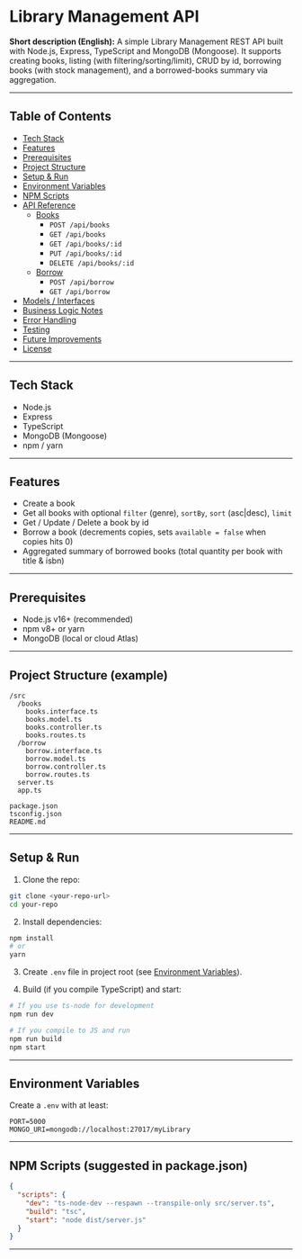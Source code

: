 # Library Management API

**Short description (English):** A simple Library Management REST API built with Node.js, Express, TypeScript and MongoDB (Mongoose). It supports creating books, listing (with filtering/sorting/limit), CRUD by id, borrowing books (with stock management), and a borrowed-books summary via aggregation.

---

## Table of Contents

- [Tech Stack](#tech-stack)
- [Features](#features)
- [Prerequisites](#prerequisites)
- [Project Structure](#project-structure)
- [Setup & Run](#setup--run)
- [Environment Variables](#environment-variables)
- [NPM Scripts](#npm-scripts)
- [API Reference](#api-reference)
  - [Books](#books)
    - `POST /api/books`
    - `GET /api/books`
    - `GET /api/books/:id`
    - `PUT /api/books/:id`
    - `DELETE /api/books/:id`
  - [Borrow](#borrow)
    - `POST /api/borrow`
    - `GET /api/borrow`
- [Models / Interfaces](#models--interfaces)
- [Business Logic Notes](#business-logic-notes)
- [Error Handling](#error-handling)
- [Testing](#testing)
- [Future Improvements](#future-improvements)
- [License](#license)

---

## Tech Stack

- Node.js
- Express
- TypeScript
- MongoDB (Mongoose)
- npm / yarn

---

## Features

- Create a book
- Get all books with optional `filter` (genre), `sortBy`, `sort` (asc|desc), `limit`
- Get / Update / Delete a book by id
- Borrow a book (decrements copies, sets `available = false` when copies hits 0)
- Aggregated summary of borrowed books (total quantity per book with title & isbn)

---

## Prerequisites

- Node.js v16+ (recommended)
- npm v8+ or yarn
- MongoDB (local or cloud Atlas)

---

## Project Structure (example)

```
/src
  /books
    books.interface.ts
    books.model.ts
    books.controller.ts
    books.routes.ts
  /borrow
    borrow.interface.ts
    borrow.model.ts
    borrow.controller.ts
    borrow.routes.ts
  server.ts
  app.ts

package.json
tsconfig.json
README.md
```

---

## Setup & Run

1. Clone the repo:
```bash
git clone <your-repo-url>
cd your-repo
```

2. Install dependencies:
```bash
npm install
# or
yarn
```

3. Create `.env` file in project root (see [Environment Variables](#environment-variables)).

4. Build (if you compile TypeScript) and start:
```bash
# If you use ts-node for development
npm run dev

# If you compile to JS and run
npm run build
npm start
```

---

## Environment Variables

Create a `.env` with at least:

```
PORT=5000
MONGO_URI=mongodb://localhost:27017/myLibrary
```

---

## NPM Scripts (suggested in package.json)

```json
{
  "scripts": {
    "dev": "ts-node-dev --respawn --transpile-only src/server.ts",
    "build": "tsc",
    "start": "node dist/server.js"
  }
}
```

---

